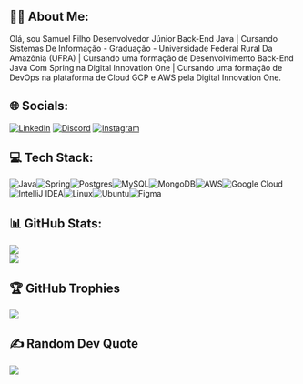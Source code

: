 ## 👨‍💻 About Me:
Olá, sou Samuel Filho Desenvolvedor Júnior Back-End Java | Cursando Sistemas De Informação - Graduação - Universidade Federal Rural Da Amazônia (UFRA) | Cursando uma formação de Desenvolvimento Back-End Java Com Spring na Digital Innovation One | Cursando uma formação de DevOps na plataforma de Cloud GCP e AWS pela Digital Innovation One.


## 🌐 Socials:
[![LinkedIn](https://img.shields.io/badge/LinkedIn-%230077B5.svg?logo=linkedin&logoColor=white)](https://www.linkedin.com/in/samuel-marques-981b2b196/)
[![Discord](https://img.shields.io/badge/Discord-%235865F2.svg?&logo=discord&logoColor=white)](https://discord.gg/EHN5jsNUSk)
[![Instagram](https://img.shields.io/badge/Instagram-%23E4405F.svg?&logo=Instagram&logoColor=white)](https://www.instagram.com/_s.filho_/)

## 💻 Tech Stack:
![Java](https://img.shields.io/badge/java-%23ED8B00.svg?style=for-the-badge&logo=java&logoColor=white)![Spring](https://img.shields.io/badge/spring-%236DB33F.svg?style=for-the-badge&logo=spring&logoColor=white)![Postgres](https://img.shields.io/badge/postgres-%23316192.svg?style=for-the-badge&logo=postgresql&logoColor=white)![MySQL](https://img.shields.io/badge/mysql-%2300f.svg?style=for-the-badge&logo=mysql&logoColor=white)![MongoDB](https://img.shields.io/badge/MongoDB-%234ea94b.svg?style=for-the-badge&logo=mongodb&logoColor=white)![AWS](https://img.shields.io/badge/AWS-%23FF9900.svg?style=for-the-badge&logo=amazon-aws&logoColor=white)![Google Cloud](https://img.shields.io/badge/GoogleCloudPlataform-%234285F4.svg?style=for-the-badge&logo=google-cloud&logoColor=white)![IntelliJ IDEA](https://img.shields.io/badge/IntelliJIDEA-000000.svg?style=for-the-badge&logo=intellij-idea&logoColor=white)![Linux](https://img.shields.io/badge/Linux-FCC624?style=for-the-badge&logo=linux&logoColor=black)![Ubuntu](https://img.shields.io/badge/Ubuntu-E95420?style=for-the-badge&logo=ubuntu&logoColor=white)![Figma](https://img.shields.io/badge/figma-%2300C4CC.svg?style=for-the-badge&logo=figma&logoColor=white)

## 📊 GitHub Stats:
![](https://github-readme-stats.vercel.app/api?username=samuelfilho-dev&show_icons=true&theme=rose_pine&hide_border=false&include_all_commits=true&count_private=true)<br/>
![](https://github-readme-stats.vercel.app/api/top-langs/?username=samuelfilho-dev&theme=rose_pine&hide_border=false&include_all_commits=true&count_private=true&layout=compact)

## 🏆 GitHub Trophies
![](https://github-profile-trophy.vercel.app/?username=samuelfilho-dev&theme=dracula&no-frame=false&no-bg=true&margin-w=4)

## ✍️ Random Dev Quote
![](https://quotes-github-readme.vercel.app/api?type=horizontal&theme=dracula)
